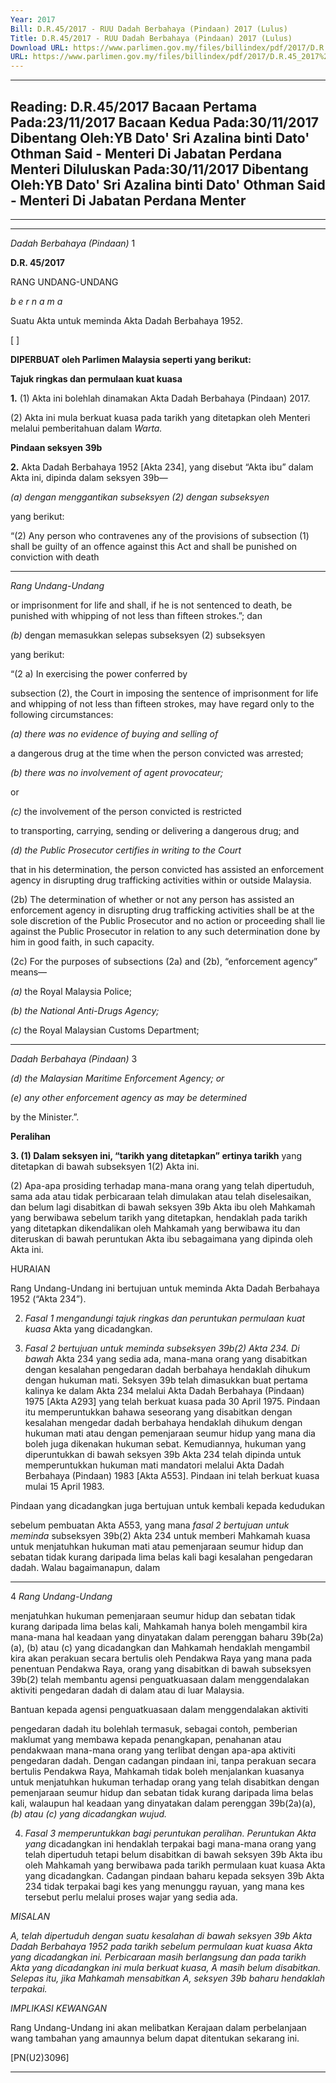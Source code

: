 ```yaml
---
Year: 2017
Bill: D.R.45/2017 - RUU Dadah Berbahaya (Pindaan) 2017 (Lulus)
Title: D.R.45/2017 - RUU Dadah Berbahaya (Pindaan) 2017 (Lulus)
Download URL: https://www.parlimen.gov.my/files/billindex/pdf/2017/D.R.45_2017%20(bm).pdf
URL: https://www.parlimen.gov.my/files/billindex/pdf/2017/D.R.45_2017%20(bm).pdf
---
```

---
Reading:
D.R.45/2017
Bacaan Pertama Pada:23/11/2017
Bacaan Kedua Pada:30/11/2017
Dibentang Oleh:YB Dato' Sri Azalina binti Dato' Othman Said - Menteri Di Jabatan Perdana Menteri
Diluluskan Pada:30/11/2017
Dibentang Oleh:YB Dato' Sri Azalina binti Dato' Othman Said - Menteri Di Jabatan Perdana Menter
---

-----

-----

_Dadah Berbahaya (Pindaan)_ 1

**D.R. 45/2017**

RANG UNDANG-UNDANG

_b e r n a m a_

Suatu Akta untuk meminda Akta Dadah Berbahaya 1952.

[ ]

**DIPERBUAT oleh Parlimen Malaysia seperti yang berikut:**

**Tajuk ringkas dan permulaan kuat kuasa**

**1.** (1) Akta ini bolehlah dinamakan Akta Dadah Berbahaya
(Pindaan) 2017.

(2) Akta ini mula berkuat kuasa pada tarikh yang ditetapkan
oleh Menteri melalui pemberitahuan dalam _Warta._

**Pindaan seksyen 39b**

**2.** Akta Dadah Berbahaya 1952 [Akta 234], yang disebut
“Akta ibu” dalam Akta ini, dipinda dalam seksyen 39b—

_(a) dengan menggantikan subseksyen (2) dengan subseksyen_

yang berikut:

“(2) Any person who contravenes any of the provisions
of subsection (1) shall be guilty of an offence against
this Act and shall be punished on conviction with death


-----

_Rang Undang-Undang_

or imprisonment for life and shall, if he is not sentenced
to death, be punished with whipping of not less than
fifteen strokes.”; dan

_(b)_ dengan memasukkan selepas subseksyen (2) subseksyen

yang berikut:

“(2 a) In exercising the power conferred by

subsection (2), the Court in imposing the sentence of
imprisonment for life and whipping of not less than
fifteen strokes, may have regard only to the following
circumstances:

_(a) there was no evidence of buying and selling of_

a dangerous drug at the time when the person
convicted was arrested;

_(b) there was no involvement of agent provocateur;_

or

_(c)_ the involvement of the person convicted is restricted

to transporting, carrying, sending or delivering a
dangerous drug; and

_(d) the Public Prosecutor certifies in writing to the Court_

that in his determination, the person convicted has
assisted an enforcement agency in disrupting drug
trafficking activities within or outside Malaysia.

(2b) The determination of whether or not any person
has assisted an enforcement agency in disrupting drug
trafficking activities shall be at the sole discretion of
the Public Prosecutor and no action or proceeding shall
lie against the Public Prosecutor in relation to any such
determination done by him in good faith, in such capacity.

(2c) For the purposes of subsections (2a) and (2b),
“enforcement agency” means—

_(a)_ the Royal Malaysia Police;

_(b) the National Anti-Drugs Agency;_

_(c)_ the Royal Malaysian Customs Department;


-----

_Dadah Berbahaya (Pindaan)_ 3

_(d) the Malaysian Maritime Enforcement Agency; or_

_(e) any other enforcement agency as may be determined_

by the Minister.”.

**Peralihan**

**3. (1) Dalam seksyen ini, “tarikh yang ditetapkan” ertinya tarikh**
yang ditetapkan di bawah subseksyen 1(2) Akta ini.

(2) Apa-apa prosiding terhadap mana-mana orang yang telah
dipertuduh, sama ada atau tidak perbicaraan telah dimulakan atau
telah diselesaikan, dan belum lagi disabitkan di bawah seksyen 39b
Akta ibu oleh Mahkamah yang berwibawa sebelum tarikh yang
ditetapkan, hendaklah pada tarikh yang ditetapkan dikendalikan
oleh Mahkamah yang berwibawa itu dan diteruskan di bawah
peruntukan Akta ibu sebagaimana yang dipinda oleh Akta ini.

HURAIAN

Rang Undang-Undang ini bertujuan untuk meminda Akta Dadah Berbahaya
1952 (“Akta 234”).

2. _Fasal 1 mengandungi tajuk ringkas dan peruntukan permulaan kuat kuasa_
Akta yang dicadangkan.

3. _Fasal 2 bertujuan untuk meminda subseksyen 39b(2) Akta 234. Di bawah_
Akta 234 yang sedia ada, mana-mana orang yang disabitkan dengan kesalahan
pengedaran dadah berbahaya hendaklah dihukum dengan hukuman mati.
Seksyen 39b telah dimasukkan buat pertama kalinya ke dalam Akta 234 melalui
Akta Dadah Berbahaya (Pindaan) 1975 [Akta A293] yang telah berkuat kuasa pada
30 April 1975. Pindaan itu memperuntukkan bahawa seseorang yang disabitkan
dengan kesalahan mengedar dadah berbahaya hendaklah dihukum dengan
hukuman mati atau dengan pemenjaraan seumur hidup yang mana dia boleh juga
dikenakan hukuman sebat. Kemudiannya, hukuman yang diperuntukkan di bawah
seksyen 39b Akta 234 telah dipinda untuk memperuntukkan hukuman mati
mandatori melalui Akta Dadah Berbahaya (Pindaan) 1983 [Akta A553]. Pindaan
ini telah berkuat kuasa mulai 15 April 1983.

Pindaan yang dicadangkan juga bertujuan untuk kembali kepada kedudukan

sebelum pembuatan Akta A553, yang mana _fasal 2 bertujuan untuk meminda_
subseksyen 39b(2) Akta 234 untuk memberi Mahkamah kuasa untuk menjatuhkan
hukuman mati atau pemenjaraan seumur hidup dan sebatan tidak kurang daripada
lima belas kali bagi kesalahan pengedaran dadah. Walau bagaimanapun, dalam


-----

4 _Rang Undang-Undang_

menjatuhkan hukuman pemenjaraan seumur hidup dan sebatan tidak kurang
daripada lima belas kali, Mahkamah hanya boleh mengambil kira mana-mana
hal keadaan yang dinyatakan dalam perenggan baharu 39b(2a)(a), (b) atau (c)
yang dicadangkan dan Mahkamah hendaklah mengambil kira akan perakuan
secara bertulis oleh Pendakwa Raya yang mana pada penentuan Pendakwa
Raya, orang yang disabitkan di bawah subseksyen 39b(2) telah membantu
agensi penguatkuasaan dalam menggendalakan aktiviti pengedaran dadah
di dalam atau di luar Malaysia.

Bantuan kepada agensi penguatkuasaan dalam menggendalakan aktiviti

pengedaran dadah itu bolehlah termasuk, sebagai contoh, pemberian maklumat
yang membawa kepada penangkapan, penahanan atau pendakwaan mana-mana
orang yang terlibat dengan apa-apa aktiviti pengedaran dadah. Dengan cadangan
pindaan ini, tanpa perakuan secara bertulis Pendakwa Raya, Mahkamah tidak
boleh menjalankan kuasanya untuk menjatuhkan hukuman terhadap orang
yang telah disabitkan dengan pemenjaraan seumur hidup dan sebatan tidak
kurang daripada lima belas kali, walaupun hal keadaan yang dinyatakan dalam
perenggan 39b(2a)(a), _(b) atau_ _(c) yang dicadangkan wujud._

4. _Fasal 3 memperuntukkan bagi peruntukan peralihan. Peruntukan Akta yang_
dicadangkan ini hendaklah terpakai bagi mana-mana orang yang telah dipertuduh
tetapi belum disabitkan di bawah seksyen 39b Akta ibu oleh Mahkamah
yang berwibawa pada tarikh permulaan kuat kuasa Akta yang dicadangkan.
Cadangan pindaan baharu kepada seksyen 39b Akta 234 tidak terpakai bagi
kes yang menunggu rayuan, yang mana kes tersebut perlu melalui proses
wajar yang sedia ada.

_MISALAN_

_A, telah dipertuduh dengan suatu kesalahan di bawah seksyen 39b Akta_
_Dadah Berbahaya 1952 pada tarikh sebelum permulaan kuat kuasa Akta yang_
_dicadangkan ini. Perbicaraan masih berlangsung dan pada tarikh Akta yang_
_dicadangkan ini mula berkuat kuasa, A masih belum disabitkan. Selepas itu,_
_jika Mahkamah mensabitkan A, seksyen 39b baharu hendaklah terpakai._

_IMPLIKASI KEWANGAN_

Rang Undang-Undang ini akan melibatkan Kerajaan dalam perbelanjaan wang
tambahan yang amaunnya belum dapat ditentukan sekarang ini.

[PN(U2)3096]


-----

